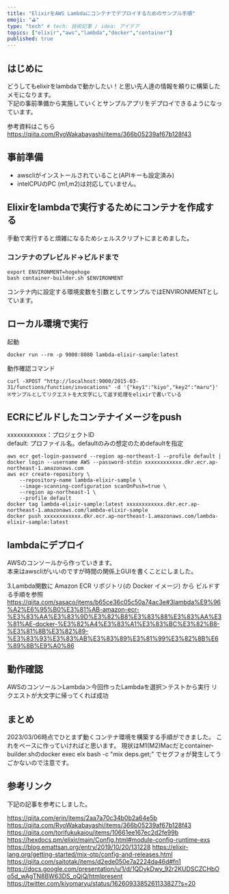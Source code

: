```yaml
---
title: "ElixirをAWS Lambdaにコンテナでデプロイするためのサンプル手順"
emoji: "⛳"
type: "tech" # tech: 技術記事 / idea: アイデア
topics: ["elixir","aws","lambda","docker","container"]
published: true
---
```


## はじめに

どうしてもelixirをlambdaで動かしたい！と思い先人達の情報を頼りに構築したメモになります。  
下記の事前準備から実施していくとサンプルアプリをデプロイできるようになっています。

参考資料はこちら
https://qiita.com/RyoWakabayashi/items/366b05239af67b128f43

## 事前準備

- awscliがインストールされていること(APIキーも設定済み)
- intelCPUのPC (m1,m2)は対応していません。

## Elixirをlambdaで実行するためにコンテナを作成する

手動で実行すると煩雑になるためシェルスクリプトにまとめました。

### コンテナのプレビルド→ビルドまで

```
export ENVIRONMENT=hogehoge
bash container-builder.sh $ENVIRONMENT
```
コンテナ内に設定する環境変数を引数としてサンプルではENVIRONMENTとしています。

## ローカル環境で実行

起動
```
docker run --rm -p 9000:8080 lambda-elixir-sample:latest
```
動作確認コマンド
```
curl -XPOST "http://localhost:9000/2015-03-31/functions/function/invocations" -d '{"key1":"kiyo","key2":"maru"}'
※サンプルとしてリクエストを大文字にして返す処理をelixirで書いている
```

## ECRにビルドしたコンテナイメージをpush

xxxxxxxxxxxx：プロジェクトID  
default: プロファイル名。defaultのみの想定のためdefaultを指定  
  
```
aws ecr get-login-password --region ap-northeast-1 --profile default | docker login --username AWS --password-stdin xxxxxxxxxxxx.dkr.ecr.ap-northeast-1.amazonaws.com
aws ecr create-repository \
    --repository-name lambda-elixir-sample \
    --image-scanning-configuration scanOnPush=true \
    --region ap-northeast-1 \
    --profile default
docker tag lambda-elixir-sample:latest xxxxxxxxxxxx.dkr.ecr.ap-northeast-1.amazonaws.com/lambda-elixir-sample
docker push xxxxxxxxxxxx.dkr.ecr.ap-northeast-1.amazonaws.com/lambda-elixir-sample:latest
```

## lambdaにデプロイ

AWSのコンソールから作っていきます。  
本来はawscliがいいのですが時間の関係上GUIを書くことにしました。  
  
3.Lambda関数に Amazon ECR リポジトリ(の Docker イメージ) から ビルドする手順を参照
https://qiita.com/sasaco/items/b65ce36c05c50a74ac3e#3lambda%E9%96%A2%E6%95%B0%E3%81%AB-amazon-ecr-%E3%83%AA%E3%83%9D%E3%82%B8%E3%83%88%E3%83%AA%E3%81%AE-docker-%E3%82%A4%E3%83%A1%E3%83%BC%E3%82%B8-%E3%81%8B%E3%82%89-%E3%83%93%E3%83%AB%E3%83%89%E3%81%99%E3%82%8B%E6%89%8B%E9%A0%86

## 動作確認
AWSのコンソール＞Lambda＞今回作ったLambdaを選択＞テストから実行
リクエストが大文字に帰ってくれば成功

## まとめ
2023/03/06時点でひとまず動くコンテナ環境を構築する手順ができました。
これをベースに作っていければと思います。
現状はM1(M2)Macだとcontainer-builder.shのdocker exec elx bash -c "mix deps.get;" でセグフォが発生してうごかないので注意です。

## 参考リンク

下記の記事を参考にしました。

https://qiita.com/erin/items/2aa7a70c34b0b2a64e5b
https://qiita.com/RyoWakabayashi/items/366b05239af67b128f43
https://qiita.com/torifukukaiou/items/10661ee167ec2d2fe99b
https://hexdocs.pm/elixir/main/Config.html#module-config-runtime-exs
https://blog.emattsan.org/entry/2019/10/20/131228
https://elixir-lang.org/getting-started/mix-otp/config-and-releases.html
https://qiita.com/saitotak/items/d2ede050e7a2224da46d#fn1
https://docs.google.com/presentation/u/1/d/1QDykDwy_92r2KUDSCZCHbOo5d_wAgTN8BW63DS_oQjQ/htmlpresent
https://twitter.com/kiyomaryu/status/1626093385261133827?s=20

